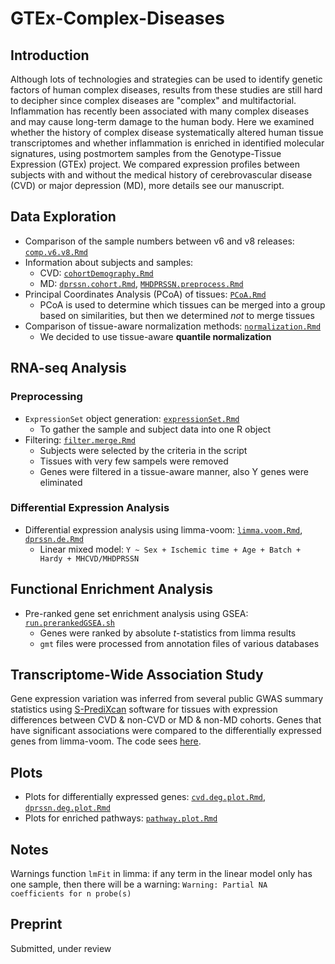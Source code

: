 # GTEx-Complex-Diseases

## Introduction
Although lots of technologies and strategies can be used to identify genetic factors of human complex diseases, results from these studies are still hard to decipher since complex diseases are "complex" and multifactorial. Inflammation has recently been associated with many complex diseases and may cause long-term damage to the human body. Here we examined whether the history of complex disease systematically altered human tissue transcriptomes and whether inflammation is enriched in identified molecular signatures, using postmortem samples from the Genotype-Tissue Expression (GTEx) project. We compared expression profiles between subjects with and without the medical history of cerebrovascular disease (CVD) or major depression (MD), more details see our manuscript.

## Data Exploration
- Comparison of the sample numbers between v6 and v8 releases: [`comp.v6.v8.Rmd`](exploration/comp.v6.v8.Rmd)
- Information about subjects and samples: 
	- CVD: [`cohortDemography.Rmd`](exploration/cohortDemography.Rmd)
	- MD: [`dprssn.cohort.Rmd`](exploration/dprssn.cohort.Rmd), [`MHDPRSSN.preprocess.Rmd`](exploration/MHDPRSSN.preprocess.Rmd)
- Principal Coordinates Analysis (PCoA) of tissues: [`PCoA.Rmd`](exploration/PCoA.Rmd) 
	- PCoA is used to determine which tissues can be merged into a group based on similarities, but then we determined _not_ to merge tissues
- Comparison of tissue-aware normalization methods: [`normalization.Rmd`](exploration/normalization.Rmd)
	- We decided to use tissue-aware **quantile normalization**

## RNA-seq Analysis
### Preprocessing
- `ExpressionSet` object generation: [`expressionSet.Rmd`](DEanalysis/expressionSet.Rmd)
	- To gather the sample and subject data into one R object
- Filtering: [`filter.merge.Rmd`](DEanalysis/filter.merge.Rmd)
	- Subjects were selected by the criteria in the script
	- Tissues with very few sampels were removed
	- Genes were filtered in a tissue-aware manner, also Y genes were eliminated

### Differential Expression Analysis
- Differential expression analysis using limma-voom: [`limma.voom.Rmd`](DEanalysis/limma.voom.Rmd), [`dprssn.de.Rmd`](DEanalysis/dprssn.de.Rmd)
	- Linear mixed model: `Y ~ Sex + Ischemic time + Age + Batch + Hardy + MHCVD/MHDPRSSN`

## Functional Enrichment Analysis
- Pre-ranked gene set enrichment analysis using GSEA: [`run.prerankedGSEA.sh`](gsea/run.prerankedGSEA.sh)
	- Genes were ranked by absolute _t_-statistics from limma results
	- `gmt` files were processed from annotation files of various databases

## Transcriptome-Wide Association Study
Gene expression variation was inferred from several public GWAS summary statistics using [S-PrediXcan](https://github.com/hakyimlab/MetaXcan) software for tissues with expression differences between CVD & non-CVD or MD & non-MD cohorts. Genes that have significant associations were compared to the differentially expressed genes from limma-voom. The code sees [here](twas/).

## Plots
- Plots for differentially expressed genes: [`cvd.deg.plot.Rmd`](plots/cvd.deg.plot.Rmd), [`dprssn.deg.plot.Rmd`](plots/dprssn.deg.plot.Rmd)
- Plots for enriched pathways: [`pathway.plot.Rmd`](plots/pathway.plot.Rmd)

## Notes
Warnings function `lmFit` in limma: if any term in the linear model only has one sample, then there will be a warning: `Warning: Partial NA coefficients for n probe(s)`

## Preprint
Submitted, under review

